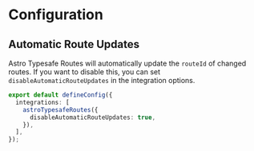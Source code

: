 # Configuration

## Automatic Route Updates

Astro Typesafe Routes will automatically update the `routeId` of changed routes. If you want to disable this, you can set `disableAutomaticRouteUpdates` in the integration options.

```ts
export default defineConfig({
  integrations: [
    astroTypesafeRoutes({
      disableAutomaticRouteUpdates: true,
    }),
  ],
});
```
